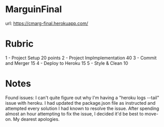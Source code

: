 # MarguinFinal


url: https://cmarg-final.herokuapp.com/ 

# Rubric

1 - Project Setup 20 points
2 - Project Implmplementation 40
3 - Commit and Merger 15
4 - Deploy to Heroku 15
5 - Style & Clean 10 

# Notes

Found issues: I can't quite figure out why I'm having a "heroku logs --tail" issue with heroku.  I had
updated the package.json file as instructed and attempted every solution I had known to resolve
the issue. After spending almost an hour attempting to 
fix the issue, I decided it'd be best to move-on.
My dearest apologies. 